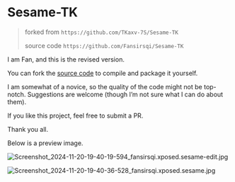 # Sesame-TK

> forked from `https://github.com/TKaxv-7S/Sesame-TK` 
> 
>source code `https://github.com/Fansirsqi/Sesame-TK`

I am Fan, and this is the revised version.

You can fork the [source code](https://github.com/Fansirsqi/Sesame-TK) to compile and package it yourself.

I am somewhat of a novice, so the quality of the code might not be top-notch. Suggestions are welcome (though I’m not sure what I can do about them).

If you like this project, feel free to submit a PR.

Thank you all.

Below is a preview image.


![Screenshot_2024-11-20-19-40-19-594_fansirsqi.xposed.sesame-edit.jpg](https://pic2.ziyuan.wang/user/fansir/2024/11/Screenshot_2024-11-20-19-40-19-594_fansirsqi.xposed.sesame-edit_66964347f6135.jpg)

![Screenshot_2024-11-20-19-40-36-528_fansirsqi.xposed.sesame.jpg](https://pic2.ziyuan.wang/user/fansir/2024/11/Screenshot_2024-11-20-19-40-36-528_fansirsqi.xposed.sesame_a545f9fee2510.jpg)